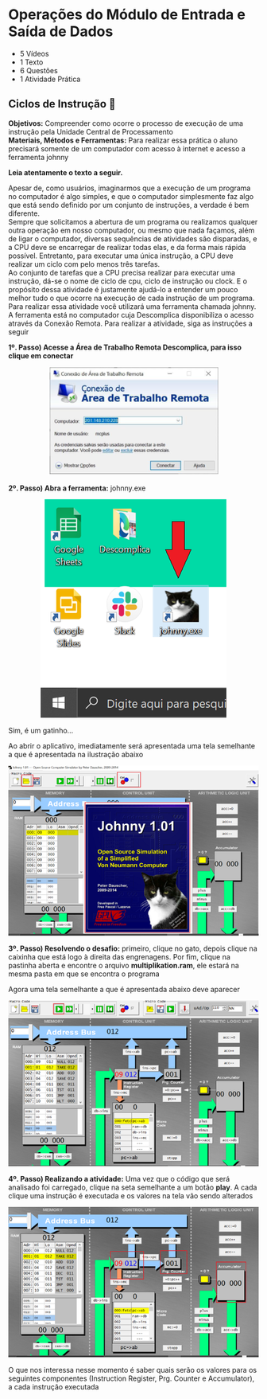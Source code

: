 # Operações do Módulo de Entrada e Saída de Dados
- 5 Vídeos
- 1 Texto
- 6 Questões
- 1 Atividade Prática

## Ciclos de Instrução 📝
**Objetivos:** Compreender como ocorre o processo de execução de uma instrução pela Unidade Central de Processamento<br>
**Materiais, Métodos e Ferramentas:** Para realizar essa prática o aluno precisará somente de um computador com acesso à internet e acesso a ferramenta johnny

**Leia atentamente o texto a seguir.**

Apesar de, como usuários, imaginarmos que a execução de um programa no computador é algo simples, e que o computador simplesmente faz algo que está sendo definido por um conjunto de instruções, a verdade é bem diferente.<br>
Sempre que solicitamos a abertura de um programa ou realizamos qualquer outra operação em nosso computador, ou mesmo que nada façamos, além de ligar o computador, diversas sequências de atividades são disparadas, e a CPU deve se encarregar de realizar todas elas, e da forma mais rápida possível. Entretanto, para executar uma única instrução, a CPU deve realizar um ciclo com pelo menos três tarefas.<br>
Ao conjunto de tarefas que a CPU precisa realizar para executar uma instrução, dá-se o nome de ciclo de cpu, ciclo de instrução ou clock. E o propósito dessa atividade é justamente ajudá-lo a entender um pouco melhor tudo o que ocorre na execução de cada instrução de um programa.<br>
Para realizar essa atividade você utilizará uma ferramenta chamada johnny. A ferramenta está no computador cuja Descomplica disponibiliza o acesso através da Conexão Remota. Para realizar a atividade, siga as instruções a seguir

**1º. Passo) Acesse a Área de Trabalho Remota Descomplica, para isso clique em conectar**

<p align="center"><img src="./images/conexao_de_area_de_trabalho_remota.png"></p>

**2º. Passo) Abra a ferramenta:** johnny.exe

<p align="center"><img src="./images/johnny_atalho.png"></p>

Sim, é um gatinho…

Ao abrir o aplicativo, imediatamente será apresentada uma tela semelhante a que é apresentada na ilustração abaixo

<p align="center"><img src="./images/tela_aberta.png"></p>

**3º. Passo) Resolvendo o desafio:** primeiro, clique no gato, depois clique na caixinha que está logo à direita das engrenagens. Por fim, clique na pastinha aberta e encontre o arquivo **multiplikation.ram**, ele estará na mesma pasta em que se encontra o programa

Agora uma tela semelhante a que é apresentada abaixo deve aparecer

<p align="center"><img src="./images/etapas_da_execucao_de_instrucoes_1.png"></p>

**4º. Passo) Realizando a atividade:** Uma vez que o código que será analisado foi carregado, clique na seta semelhante a um botão **play**. A cada clique uma instrução é executada e os valores na tela vão sendo alterados

<p align="center"><img src="./images/etapas_da_execucao_de_instrucoes_2.png"></p>

O que nos interessa nesse momento é saber quais serão os valores para os seguintes componentes (Instruction Register, Prg. Counter e Accumulator), a cada instrução executada